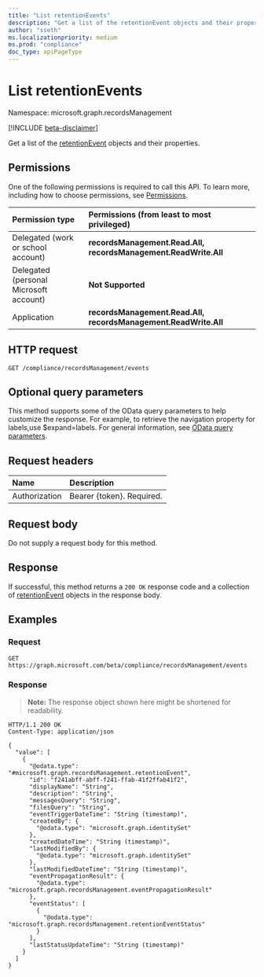 ```yaml
---
title: "List retentionEvents"
description: "Get a list of the retentionEvent objects and their properties."
author: "sseth"
ms.localizationpriority: medium
ms.prod: "compliance"
doc_type: apiPageType
---
```


# List retentionEvents
Namespace: microsoft.graph.recordsManagement

[!INCLUDE [beta-disclaimer](../../includes/beta-disclaimer.md)]

Get a list of the [retentionEvent](../resources/recordsmanagement-retentionevent.md) objects and their properties.

## Permissions
One of the following permissions is required to call this API. To learn more, including how to choose permissions, see [Permissions](/graph/permissions-reference).

|Permission type|Permissions (from least to most privileged)|
|:---|:---|
|Delegated (work or school account)|**recordsManagement.Read.All, recordsManagement.ReadWrite.All**|
|Delegated (personal Microsoft account)|**Not Supported**|
|Application|**recordsManagement.Read.All, recordsManagement.ReadWrite.All**|

## HTTP request

<!-- {
  "blockType": "ignored"
}
-->
``` http
GET /compliance/recordsManagement/events
```

## Optional query parameters
This method supports some of the OData query parameters to help customize the response. For example, to retrieve the navigation property for labels,use $expand=labels. For general information, see [OData query parameters](/graph/query-parameters).

## Request headers
|Name|Description|
|:---|:---|
|Authorization|Bearer {token}. Required.|

## Request body
Do not supply a request body for this method.

## Response

If successful, this method returns a `200 OK` response code and a collection of [retentionEvent](../resources/recordsmanagement-retentionevent.md)  objects in the response body.

## Examples

### Request

<!-- {
  "blockType": "request",
  "name": "list_retentionevent"
}
-->
``` http
GET https://graph.microsoft.com/beta/compliance/recordsManagement/events
```


### Response
>**Note:** The response object shown here might be shortened for readability.
<!-- {
  "blockType": "response",
  "truncated": true,
  "@odata.type": "Collection(microsoft.graph.recordsManagement.retentionEvent)"
}
-->

``` http
HTTP/1.1 200 OK
Content-Type: application/json

{
  "value": [
    {
      "@odata.type": "#microsoft.graph.recordsManagement.retentionEvent",
      "id": "f241abff-abff-f241-ffab-41f2ffab41f2",
      "displayName": "String",
      "description": "String",
      "messagesQuery": "String",
      "filesQuery": "String",
      "eventTriggerDateTime": "String (timestamp)",
      "createdBy": {
        "@odata.type": "microsoft.graph.identitySet"
      },
      "createdDateTime": "String (timestamp)",
      "lastModifiedBy": {
        "@odata.type": "microsoft.graph.identitySet"
      },
      "lastModifiedDateTime": "String (timestamp)",
      "eventPropagationResult": {
        "@odata.type": "microsoft.graph.recordsManagement.eventPropagationResult"
      },
      "eventStatus": [
        {
          "@odata.type": "microsoft.graph.recordsManagement.retentionEventStatus"
        }
      ],
      "lastStatusUpdateTime": "String (timestamp)"
    }
  ]
}
```
